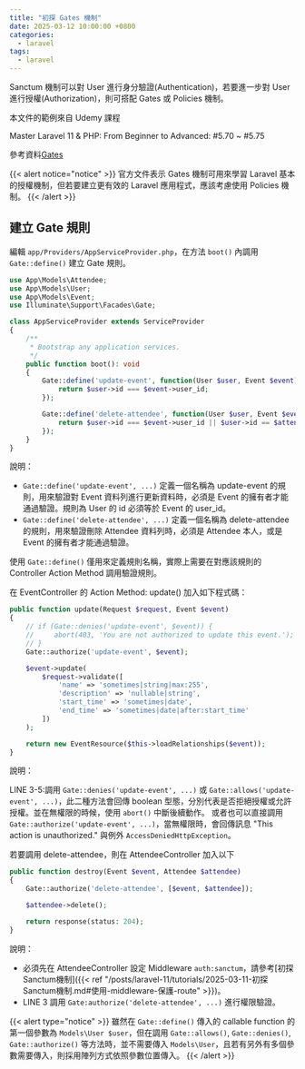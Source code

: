 ```yaml
---
title: "初探 Gates 機制"
date: 2025-03-12 10:00:00 +0800
categories: 
  - laravel
tags:
  - laravel
---
```


Sanctum 機制可以對 User 進行身分驗證(Authentication)，若要進一步對 User 進行授權(Authorization)，則可搭配 Gates 或 Policies 機制。

本文件的範例來自 Udemy 課程

Master Laravel 11 & PHP: From Beginner to Advanced: \#5.70 ~ \#5.75

參考資料[Gates](https://laravel.com/docs/11.x/authorization#gates)

{{< alert notice="notice" >}}
官方文件表示 Gates 機制可用來學習 Laravel 基本的授權機制，但若要建立更有效的 Laravel 應用程式，應該考慮使用 Policies 機制。
{{< /alert >}}

## 建立 Gate 規則

編輯 `app/Providers/AppServiceProvider.php`，在方法 `boot()` 內調用 `Gate::define()` 建立 Gate 規則。

```php
use App\Models\Attendee;
use App\Models\User;
use App\Models\Event;
use Illuminate\Support\Facades\Gate;

class AppServiceProvider extends ServiceProvider
{
    /**
     * Bootstrap any application services.
     */
    public function boot(): void
    {
        Gate::define('update-event', function(User $user, Event $event) {
            return $user->id === $event->user_id;
        });

        Gate::define('delete-attendee', function(User $user, Event $event, Attendee $attendee) {
            return $user->id === $event->user_id || $user->id == $attendee->user_id;
        });
    }
}

```

說明：

- `Gate::define('update-event', ...)` 定義一個名稱為 update-event 的規則，用來驗證對 Event 資料列進行更新資料時，必須是 Event 的擁有者才能通過驗證。規則為 User 的 id 必須等於 Event 的 user_id。
- `Gate::define('delete-attendee', ...)` 定義一個名稱為 delete-attendee 的規則，用來驗證刪除 Attendee 資料列時，必須是 Attendee 本人，或是 Event 的擁有者才能通過驗證。

使用 `Gate::define()` 僅用來定義規則名稱，實際上需要在對應該規則的 Controller Action Method 調用驗證規則。

在 EventController 的 Action Method: update() 加入如下程式碼：

```php {linenos=true}
public function update(Request $request, Event $event)
{
    // if (Gate::denies('update-event', $event)) {
    //     abort(403, 'You are not authorized to update this event.');
    // }
    Gate::authorize('update-event', $event);

    $event->update(
        $request->validate([
            'name' => 'sometimes|string|max:255',
            'description' => 'nullable|string',
            'start_time' => 'sometimes|date',
            'end_time' => 'sometimes|date|after:start_time'
        ])
    );

    return new EventResource($this->loadRelationships($event));
}
```

說明：

LINE 3-5:調用 `Gate::denies('update-event', ...)` 或 `Gate::allows('update-event', ...)`，此二種方法會回傳 boolean 型態，分別代表是否拒絕授權或允許授權。並在無權限的時候，使用 `abort()` 中斷後續動作。
或者也可以直接調用 `Gate::authorize('update-event', ...)`，當無權限時，會回傳訊息 "This action is unauthorized." 與例外 `AccessDeniedHttpException`。

若要調用 delete-attendee，則在 AttendeeController 加入以下

```php {linenos=true}
public function destroy(Event $event, Attendee $attendee)
{
    Gate::authorize('delete-attendee', [$event, $attendee]);

    $attendee->delete();

    return response(status: 204);
}
```

說明：

- 必須先在 AttendeeController 設定 Middleware `auth:sanctum`，請參考[初探Sanctum機制]({{< ref "/posts/laravel-11/tutorials/2025-03-11-初探Sanctum機制.md#使用-middleware-保護-route" >}})。
- LINE 3 調用 `Gate:authorize('delete-attendee', ...)` 進行權限驗證。

{{< alert type="notice" >}}
雖然在 `Gate::define()` 傳入的 callable function 的第一個參數為 `Models\User $user`，但在調用 `Gate::allows()`, `Gate::denies()`, `Gate::authorize()` 等方法時，並不需要傳入 `Models\User`，且若有另外有多個參數需要傳入，則採用陣列方式依照參數位置傳入。
{{< /alert >}}
